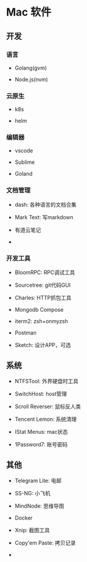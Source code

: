 # Mac 软件

## 开发

### 语言

- Golang(gvm)

- Node.js(nvm)

### 云原生

- k8s

- helm

### 编辑器

- vscode

- Sublime

- Goland

### 文档管理

- dash: 各种语言的文档合集

- Mark Text: 写markdown

- 有道云笔记

- 

### 开发工具

- BloomRPC: RPC调试工具

- Sourcetree: git代码GUI

- Charles: HTTP抓包工具

- Mongodb Compose

- iterm2: zsh+onmyzsh

- Postman

- Sketch: 设计APP，可选

## 系统

- NTFSTool: 外界硬盘时工具

- SwitchHost: host管理

- Scroll Reverser: 鼠标反人类

- Tencent Lemon: 系统清理

- IStat Menus: mac状态

- 1Password7: 账号密码

## 其他

- Telegram Lite: 电邮

- SS-NG: 小飞机

- MindNode: 思维导图

- Docker

- Xnip: 截图工具

- Copy'em Paste: 拷贝记录

- 
